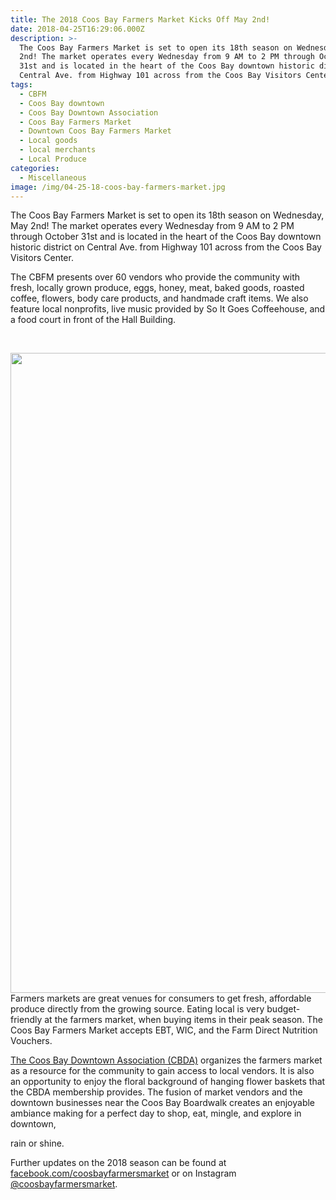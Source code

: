 ```yaml
---
title: The 2018 Coos Bay Farmers Market Kicks Off May 2nd!
date: 2018-04-25T16:29:06.000Z
description: >-
  The Coos Bay Farmers Market is set to open its 18th season on Wednesday, May
  2nd! The market operates every Wednesday from 9 AM to 2 PM through October
  31st and is located in the heart of the Coos Bay downtown historic district on
  Central Ave. from Highway 101 across from the Coos Bay Visitors Center.
tags:
  - CBFM
  - Coos Bay downtown
  - Coos Bay Downtown Association
  - Coos Bay Farmers Market
  - Downtown Coos Bay Farmers Market
  - Local goods
  - local merchants
  - Local Produce
categories:
  - Miscellaneous
image: /img/04-25-18-coos-bay-farmers-market.jpg
---
```

The Coos Bay Farmers Market is set to open its 18th season on Wednesday, May 2nd! The market operates every Wednesday from 9 AM to 2 PM through October 31st and is located in the heart of the Coos Bay downtown historic district on Central Ave. from Highway 101 across from the Coos Bay Visitors Center.



The CBFM presents over 60 vendors who provide the community with fresh, locally grown produce, eggs, honey, meat, baked goods, roasted coffee, flowers, body care products, and handmade craft items. We also feature local nonprofits, live music provided by So It Goes Coffeehouse, and a food court in front of the Hall Building.



&nbsp;



<img class="aligncenter size-large wp-image-95946" src="http://oregonsadventurecoast.com/wp-content/uploads/2018/03/CBFarmersMkt2018_highres-663x1024.jpg" alt="" width="663" height="1024" />Farmers markets are great venues for consumers to get fresh, affordable produce directly from the growing source. Eating local is very budget-friendly at the farmers market, when buying items in their peak season. The Coos Bay Farmers Market accepts EBT, WIC, and the Farm Direct Nutrition Vouchers.



<a href="https://coosbaydowntown.org/farmers-market/">The Coos Bay Downtown Association (CBDA)</a> organizes the farmers market as a resource for the community to gain access to local vendors. It is also an opportunity to enjoy the floral background of hanging flower baskets that the CBDA membership provides. The fusion of market vendors and the downtown businesses near the Coos Bay Boardwalk creates an enjoyable ambiance making for a perfect day to shop, eat, mingle, and explore in downtown,

rain or shine.



Further updates on the 2018 season can be found at <a href="https://www.facebook.com/CoosBayFarmersMarket/">facebook.com/coosbayfarmersmarket</a> or on Instagram <a href="https://www.instagram.com/coosbayfarmersmarket/">@coosbayfarmersmarket</a>.

